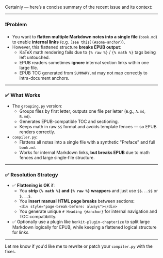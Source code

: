 Certainly — here’s a concise summary of the recent issue and its context:

---

### ❗️Problem

- You want to **flatten multiple Markdown notes into a single file** (`book.md`) to enable **internal links** (e.g. `[see this](#some-anchor)`).
- However, this flattened structure **breaks EPUB output**:
  - KaTeX math rendering fails due to `{% raw %}` / `{% math %}` tags being left untouched.
  - EPUB readers sometimes **ignore** internal section links within one large file.
  - EPUB TOC generated from `SUMMARY.md` may not map correctly to intra-document anchors.

---

### ✅ What Works

- The `grouping.py` version:
  - Groups files by first letter, outputs one file per letter (e.g., `A.md`, `B.md`).
  - Generates EPUB-compatible TOC and sectioning.
  - Keeps math in raw `$$` format and avoids template fences — so EPUB renders correctly.
- `compiler.py`:
  - Flattens all notes into a single file with a synthetic "Preface" and full `book.md`.
  - Works for internal Markdown links, **but breaks EPUB** due to math fences and large single-file structure.

---

### ✅ Resolution Strategy

- ✅ **Flattening is OK** if:
  - You **strip `{% math %}` and `{% raw %}` wrappers** and just use `$$...$$` or `$...$`.
  - You **insert manual HTML page breaks** between sections:  
    `<div style="page-break-before: always"></div>`
  - You generate unique `# Heading {#anchor}` for internal navigation and TOC compatibility.
- ✅ Optionally use a plugin like `honkit-plugin-chapterize` to split large Markdown logically for EPUB, while keeping a flattened logical structure for links.

---

Let me know if you'd like me to rewrite or patch your `compiler.py` with the fixes.